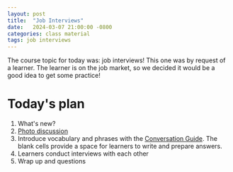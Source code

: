 ```yaml
---
layout: post
title:  "Job Interviews"
date:   2024-03-07 21:00:00 -0800
categories: class material
tags: job interviews
---
```


The course topic for today was: job interviews!
This one was by request of a learner.
The learner is on the job market, so we decided it would be a good idea to get some practice!

# Today's plan
1. What's new?
1. [Photo discussion](/assets/Job%20interview%20-%20photo%20observations.pdf)
1. Introduce vocabulary and phrases with the [Conversation Guide](/assets/Job%20Interview%20Conversation%20Guide.pdf). The blank cells provide a space for learners to write and prepare answers. 
1. Learners conduct interviews with each other
1. Wrap up and questions